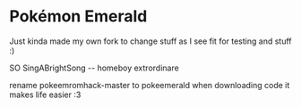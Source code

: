 # Pokémon Emerald

Just kinda made my own fork to change stuff as I see fit for testing and stuff :)

SO SingABrightSong -- homeboy extrordinare

rename pokeemromhack-master to pokeemerald when downloading code it makes life easier :3 
